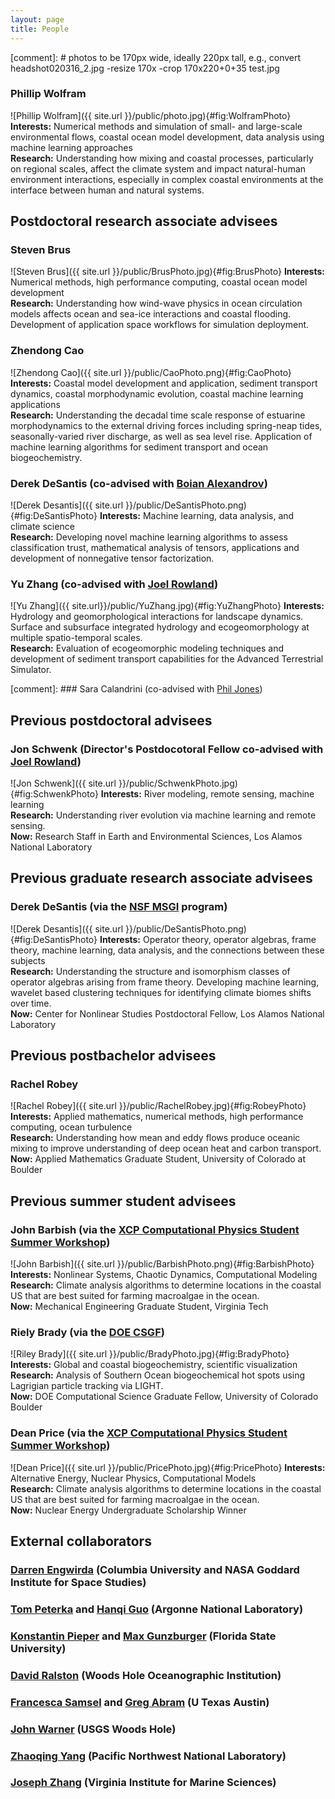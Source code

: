 ```yaml
---
layout: page
title: People
---
```


[comment]: # photos to be 170px wide, ideally 220px tall, e.g., convert  headshot020316_2.jpg -resize 170x -crop 170x220+0+35 test.jpg

### Phillip Wolfram

![Phillip Wolfram]({{ site.url }}/public/photo.jpg){#fig:WolframPhoto}
**Interests:** Numerical methods and simulation of small- and large-scale environmental flows, coastal ocean model development, data analysis using machine learning approaches<br>
**Research:** Understanding how mixing and coastal processes, particularly on regional scales, affect the climate system and impact natural-human environment interactions, especially in complex coastal environments at the interface between human and natural systems.

## Postdoctoral research associate advisees

### Steven Brus

![Steven Brus]({{ site.url }}/public/BrusPhoto.jpg){#fig:BrusPhoto}
**Interests:** Numerical methods, high performance computing, coastal ocean model development <br>
**Research:** Understanding how wind-wave physics in ocean circulation models
affects ocean and sea-ice interactions and coastal flooding. Development of application space workflows
for simulation deployment.

### Zhendong Cao

![Zhendong Cao]({{ site.url }}/public/CaoPhoto.png){#fig:CaoPhoto}
**Interests:** Coastal model development and application, sediment transport dynamics, coastal morphodynamic evolution, coastal machine learning applications <br>
**Research:** Understanding the decadal time scale response of estuarine
morphodynamics to the external driving forces including spring-neap tides,
seasonally-varied river discharge, as well as sea level rise. Application of
machine learning algorithms for sediment transport and ocean biogeochemistry.

### Derek DeSantis (co-advised with [Boian Alexandrov](https://cnls.lanl.gov/External/people/Boian_Alexandrov.php))

![Derek Desantis]({{ site.url }}/public/DeSantisPhoto.png){#fig:DeSantisPhoto}
**Interests:** Machine learning, data analysis, and climate science <br>
**Research:** Developing novel machine learning algorithms to assess classification trust, mathematical analysis of tensors, applications and
development of nonnegative tensor factorization.

### Yu Zhang (co-advised with [Joel Rowland](https://www.lanl.gov/expertise/profiles/view/joel-rowland))

![Yu Zhang]({{ site.url}}/public/YuZhang.jpg){#fig:YuZhangPhoto}
**Interests:** Hydrology and geomorphological interactions for landscape
dynamics. Surface and subsurface integrated hydrology and ecogeomorphology at
multiple spatio-temporal scales. <br>
**Research:** Evaluation of ecogeomorphic modeling techniques and development
of sediment transport capabilities for the Advanced Terrestrial Simulator.

[comment]: ### Sara Calandrini (co-advised with [Phil Jones](https://www.lanl.gov/expertise/profiles/view/philip-jones))


## Previous postdoctoral advisees

### Jon Schwenk (Director's Postdocotoral Fellow co-advised with [Joel Rowland](https://www.lanl.gov/expertise/profiles/view/joel-rowland))

![Jon Schwenk]({{ site.url }}/public/SchwenkPhoto.jpg){#fig:SchwenkPhoto}
**Interests:** River modeling, remote sensing, machine learning <br>
**Research:** Understanding river evolution via machine learning and remote sensing. <br>
**Now:** Research Staff in Earth and Environmental Sciences, Los Alamos National Laboratory

## Previous graduate research associate advisees

### Derek DeSantis (via the [NSF MSGI](https://orise.orau.gov/nsf-msgi/) program)

![Derek Desantis]({{ site.url }}/public/DeSantisPhoto.png){#fig:DeSantisPhoto}
**Interests:** Operator theory, operator algebras, frame theory, machine learning, data analysis, and the connections between these subjects <br>
**Research:** Understanding the structure and isomorphism classes of operator
algebras arising from frame theory. Developing machine learning, wavelet based
clustering techniques for identifying climate biomes shifts over time. <br>
**Now:** Center for Nonlinear Studies Postdoctoral Fellow, Los Alamos National Laboratory

## Previous postbachelor advisees

### Rachel Robey

![Rachel Robey]({{ site.url }}/public/RachelRobey.jpg){#fig:RobeyPhoto}
**Interests:** Applied mathematics, numerical methods, high performance computing, ocean turbulence <br>
**Research:** Understanding how mean and eddy flows produce oceanic mixing to improve understanding of
deep ocean heat and carbon transport. <br>
**Now:** Applied Mathematics Graduate Student, University of Colorado at Boulder

## Previous summer student advisees

### John Barbish (via the [XCP Computational Physics Student Summer Workshop](https://www.lanl.gov/org/padwp/adx/computational-physics/summer-workshop/index.php))

![John Barbish]({{ site.url }}/public/BarbishPhoto.png){#fig:BarbishPhoto}
**Interests:** Nonlinear Systems, Chaotic Dynamics, Computational Modeling <br>
**Research:** Climate analysis algorithms to determine locations in the coastal 
US that are best suited for farming macroalgae in the ocean. <br>
**Now:** Mechanical Engineering Graduate Student, Virginia Tech

### Riely Brady (via the [DOE CSGF](https://www.krellinst.org/csgf/))

![Riley Brady]({{ site.url }}/public/BradyPhoto.jpg){#fig:BradyPhoto}
**Interests:** Global and coastal biogeochemistry, scientific visualization <br>
**Research:** Analysis of Southern Ocean biogeochemical hot spots using Lagrigian
particle tracking via LIGHT. <br>
**Now:** DOE Computational Science Graduate Fellow, University of Colorado Boulder


### Dean Price (via the [XCP Computational Physics Student Summer Workshop](https://www.lanl.gov/org/padwp/adx/computational-physics/summer-workshop/index.php))

![Dean Price]({{ site.url }}/public/PricePhoto.jpg){#fig:PricePhoto}
**Interests:** Alternative Energy, Nuclear Physics, Computational Models <br>
**Research:** Climate analysis algorithms to determine locations in the coastal
US that are best suited for farming macroalgae in the ocean. <br>
**Now:** Nuclear Energy Undergraduate Scholarship Winner

## External collaborators

### [Darren Engwirda](https://sites.google.com/site/dengwirda/) (Columbia University and NASA Goddard Institute for Space Studies)

### [Tom Peterka](http://www.mcs.anl.gov/~tpeterka/) and [Hanqi Guo](http://www.mcs.anl.gov/~hguo/) (Argonne National Laboratory)

### [Konstantin Pieper](https://www.researchgate.net/scientific-contributions/2053565001_Konstantin_Pieper)  and [Max Gunzburger](http://people.sc.fsu.edu/~mgunzburger/) (Florida State University)

### [David Ralston](https://www2.whoi.edu/staff/dralston/) (Woods Hole Oceanographic Institution)

### [Francesca Samsel](http://www.francescasamsel.com/home_html/HOME.html) and [Greg Abram](https://www.tacc.utexas.edu/about/directory/gregory-abram) (U Texas Austin)

### [John Warner](https://www.usgs.gov/staff-profiles/john-warner?qt-staff_profile_science_products=0#qt-staff_profile_science_products) (USGS Woods Hole)

### [Zhaoqing Yang](https://marine.pnnl.gov/staff/staff_info.asp?staff_num=971) (Pacific Northwest National Laboratory)

### [Joseph Zhang](http://www.vims.edu/about/directory/faculty/zhang_yj.php) (Virginia Institute for Marine Sciences)

